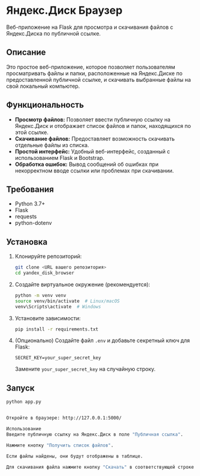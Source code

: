 # Яндекс.Диск Браузер

Веб-приложение на Flask для просмотра и скачивания файлов с Яндекс.Диска по публичной ссылке.

## Описание

Это простое веб-приложение, которое позволяет пользователям просматривать файлы и папки, расположенные на Яндекс.Диске по предоставленной публичной ссылке, и скачивать выбранные файлы на свой локальный компьютер.

## Функциональность

*   **Просмотр файлов:**  Позволяет ввести публичную ссылку на Яндекс.Диск и отображает список файлов и папок, находящихся по этой ссылке.
*   **Скачивание файлов:** Предоставляет возможность скачивать отдельные файлы из списка.
*   **Простой интерфейс:** Удобный веб-интерфейс, созданный с использованием Flask и Bootstrap.
*   **Обработка ошибок:** Вывод сообщений об ошибках при некорректном вводе ссылки или проблемах при скачивании.

## Требования

*   Python 3.7+
*   Flask
*   requests
*   python-dotenv

## Установка

1.  Клонируйте репозиторий:

    ```bash
    git clone <URL вашего репозитория>
    cd yandex_disk_browser
    ```

2.  Создайте виртуальное окружение (рекомендуется):

    ```bash
    python -m venv venv
    source venv/bin/activate  # Linux/macOS
    venv\Scripts\activate  # Windows
    ```

3.  Установите зависимости:

    ```bash
    pip install -r requirements.txt
    ```

4.  (Опционально) Создайте файл `.env` и добавьте секретный ключ для Flask:

    ```
    SECRET_KEY=your_super_secret_key
    ```

    Замените `your_super_secret_key` на случайную строку.

## Запуск

```bash
python app.py


Откройте в браузере: http://127.0.0.1:5000/

Использование
Введите публичную ссылку на Яндекс.Диск в поле "Публичная ссылка".

Нажмите кнопку "Получить список файлов".

Если файлы найдены, они будут отображены в таблице.

Для скачивания файла нажмите кнопку "Скачать" в соответствующей строке таблицы.